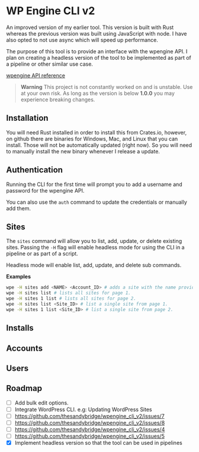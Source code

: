 # WP Engine CLI v2

An improved version of my earlier tool. This version is built with Rust whereas the previous version was built using JavaScript with node.
I have also opted to not use async which will speed up performance.

The purpose of this tool is to provide an interface with the wpengine API. I plan on creating a headless
version of the tool to be implemented as part of a pipeline or other similar use case.

[wpengine API reference](https://wpengineapi.com/reference)

> **Warning**
> This project is not constantly worked on and is unstable. Use at your own risk. As long as the version is below **1.0.0** you may experience breaking changes.

## Installation

You will need Rust installed in order to install this from Crates.io, however, on github there are binaries for Windows, Mac, and Linux that you can install.
Those will not be automatically updated (right now). So you will need to manually install the new binary whenever I release a update.

## Authentication

Running the CLI for the first time will prompt you to add a username and password for the wpengine API.

You can also use the `auth` command to update the credentials or manually add them.

## Sites

The `sites` command will allow you to list, add, update, or delete existing sites. Passing the 
`-H` flag will enable headless mode for using the CLI in a pipeline or as part of a script.

Headless mode will enable list, add, update, and delete sub commands. 

**Examples**

```bash
wpe -H sites add <NAME> <Account_ID> # adds a site with the name provided.
wpe -H sites list # lists all sites for page 1.
wpe -H sites 1 list # lists all sites for page 2.
wpe -H sites list <Site_ID> # list a single site from page 1.
wpe -H sites 1 list <Site_ID> # list a single site from page 2.
```


## Installs

## Accounts

## Users

## Roadmap

- [ ] Add bulk edit options.
- [ ] Integrate WordPress CLI. e.g: Updating WordPress Sites
- [ ] https://github.com/thesandybridge/wpengine_cli_v2/issues/7
- [ ] https://github.com/thesandybridge/wpengine_cli_v2/issues/8
- [ ] https://github.com/thesandybridge/wpengine_cli_v2/issues/4
- [ ] https://github.com/thesandybridge/wpengine_cli_v2/issues/5
- [x] Implement headless version so that the tool can be used in pipelines
